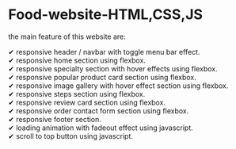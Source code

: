 # Food-website-HTML,CSS,JS

the main feature of this website are:

✔ responsive header / navbar with toggle menu bar effect.<br>
✔ responsive home section using flexbox.<br>
✔ responsive specialty section with hover effects using flexbox.<br>
✔ responsive popular product card section using flexbox.<br>
✔ responsive image gallery with hover effect section using flexbox.<br>
✔ responsive steps section using flexbox.<br>
✔ responsive review card section using flexbox.<br>
✔ responsive order contact form section using flexbox.<br>
✔ responsive footer section.<br>
✔ loading animation with fadeout effect using javascript.<br>
✔ scroll to top button using javascript.<br>
